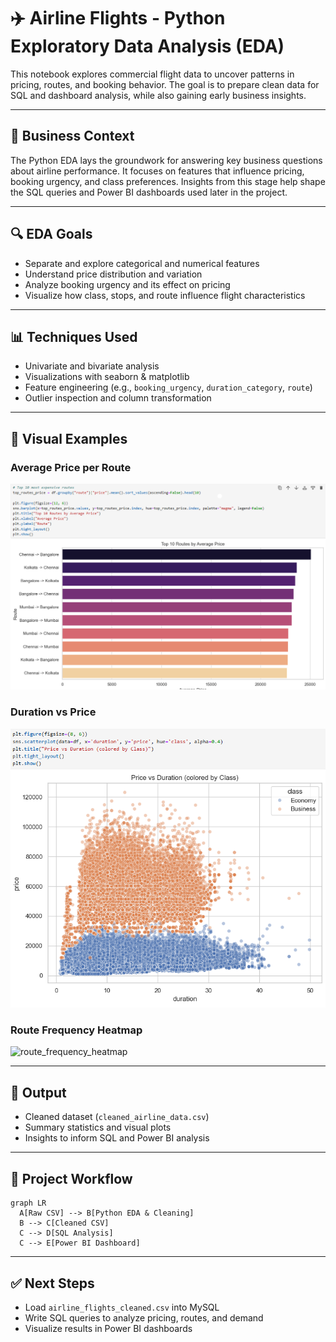 # ✈️ Airline Flights - Python Exploratory Data Analysis (EDA)

This notebook explores commercial flight data to uncover patterns in pricing, routes, and booking behavior. The goal is to prepare clean data for SQL and dashboard analysis, while also gaining early business insights.

---

## 🧠 Business Context

The Python EDA lays the groundwork for answering key business questions about airline performance. It focuses on features that influence pricing, booking urgency, and class preferences. Insights from this stage help shape the SQL queries and Power BI dashboards used later in the project.

---

## 🔍 EDA Goals

- Separate and explore categorical and numerical features
- Understand price distribution and variation
- Analyze booking urgency and its effect on pricing
- Visualize how class, stops, and route influence flight characteristics

---

## 📊 Techniques Used

- Univariate and bivariate analysis
- Visualizations with seaborn & matplotlib
- Feature engineering (e.g., `booking_urgency`, `duration_category`, `route`)
- Outlier inspection and column transformation

---

## 📸 Visual Examples

### Average Price per Route
![average_price_per_route](../python/images/average_price_per_route.png)

### Duration vs Price
![duration_vs_price](../python/images/duration_vs_price.png)

### Route Frequency Heatmap
![route_frequency_heatmap](../python/images/route_frequency_heatmap.png)

---

## 🧹 Output

- Cleaned dataset (`cleaned_airline_data.csv`)
- Summary statistics and visual plots
- Insights to inform SQL and Power BI analysis

---

## 🔄 Project Workflow

```mermaid
graph LR
  A[Raw CSV] --> B[Python EDA & Cleaning]
  B --> C[Cleaned CSV]
  C --> D[SQL Analysis]
  C --> E[Power BI Dashboard]
```

---

## ✅ Next Steps

- Load `airline_flights_cleaned.csv` into MySQL
- Write SQL queries to analyze pricing, routes, and demand
- Visualize results in Power BI dashboards